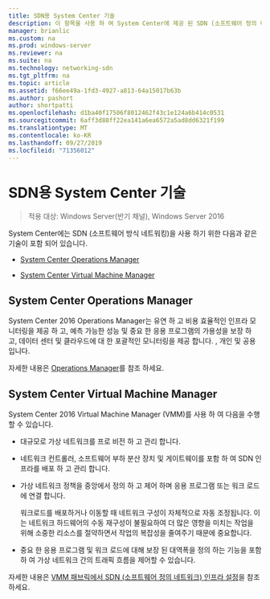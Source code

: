 ```yaml
---
title: SDN용 System Center 기술
description: 이 항목을 사용 하 여 System Center에 제공 된 SDN (소프트웨어 정의 네트워킹) 기술에 대해 알아볼 수 있습니다.
manager: brianlic
ms.custom: na
ms.prod: windows-server
ms.reviewer: na
ms.suite: na
ms.technology: networking-sdn
ms.tgt_pltfrm: na
ms.topic: article
ms.assetid: f66ee49a-1fd3-4927-a813-64a15017b63b
ms.author: pashort
author: shortpatti
ms.openlocfilehash: d1ba40f17506f8012462f43c1e124a6b414c0531
ms.sourcegitcommit: 6aff3d88ff22ea141a6ea6572a5ad8dd6321f199
ms.translationtype: MT
ms.contentlocale: ko-KR
ms.lasthandoff: 09/27/2019
ms.locfileid: "71356012"
---
```

# <a name="system-center-technologies-for-sdn"></a>SDN용 System Center 기술

>적용 대상: Windows Server(반기 채널), Windows Server 2016

System Center에는 SDN (소프트웨어 방식 네트워킹)을 사용 하기 위한 다음과 같은 기술이 포함 되어 있습니다.  
  
-   [System Center Operations Manager](#bkmk_scom)  
  
-   [System Center Virtual Machine Manager](#bkmk_scvmm)  
  
  
## <a name="bkmk_scom"></a>System Center Operations Manager  
System Center 2016 Operations Manager는 유연 하 고 비용 효율적인 인프라 모니터링을 제공 하 고, 예측 가능한 성능 및 중요 한 응용 프로그램의 가용성을 보장 하 고, 데이터 센터 및 클라우드에 대 한 포괄적인 모니터링을 제공 합니다. , 개인 및 공용입니다.  
  
자세한 내용은 [Operations Manager](https://technet.microsoft.com/library/hh205987.aspx)를 참조 하세요.  
  
## <a name="bkmk_scvmm"></a>System Center Virtual Machine Manager  
System Center 2016 Virtual Machine Manager (VMM)를 사용 하 여 다음을 수행할 수 있습니다.

- 대규모로 가상 네트워크를 프로 비전 하 고 관리 합니다.
- 네트워크 컨트롤러, 소프트웨어 부하 분산 장치 및 게이트웨이를 포함 하 여 SDN 인프라를 배포 하 고 관리 합니다. 
- 가상 네트워크 정책을 중앙에서 정의 하 고 제어 하며 응용 프로그램 또는 워크 로드에 연결 합니다. 

  워크로드를 배포하거나 이동할 때 네트워크 구성이 자체적으로 자동 조정됩니다. 이는 네트워크 하드웨어의 수동 재구성이 불필요하여 더 많은 영향을 미치는 작업을 위해 소중한 리소스를 절약하면서 작업의 복잡성을 줄여주기 때문에 중요합니다. 
- 중요 한 응용 프로그램 및 워크 로드에 대해 보장 된 대역폭을 정의 하는 기능을 포함 하 여 가상 네트워크 간의 트래픽 흐름을 제어할 수 있습니다.  
  

자세한 내용은 [VMM 패브릭에서 SDN (소프트웨어 정의 네트워크) 인프라 설정](https://technet.microsoft.com/system-center-docs/vmm/scenario/sdn-overview)을 참조 하세요.  
    

  